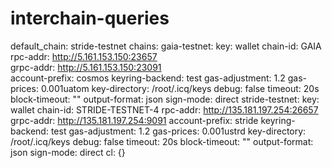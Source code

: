 # interchain-queries

default_chain: stride-testnet
chains:
  gaia-testnet:
    key: wallet
    chain-id: GAIA
    rpc-addr: http://5.161.153.150:23657       
    grpc-addr: http://5.161.153.150:23091                  
    account-prefix: cosmos
    keyring-backend: test
    gas-adjustment: 1.2
    gas-prices: 0.001uatom
    key-directory: /root/.icq/keys
    debug: false
    timeout: 20s
    block-timeout: ""
    output-format: json
    sign-mode: direct
  stride-testnet:
    key: wallet
    chain-id: STRIDE-TESTNET-4
    rpc-addr: http://135.181.197.254:26657
    grpc-addr: http://135.181.197.254:9091
    account-prefix: stride
    keyring-backend: test
    gas-adjustment: 1.2
    gas-prices: 0.001ustrd
    key-directory: /root/.icq/keys
    debug: false
    timeout: 20s
    block-timeout: ""
    output-format: json
    sign-mode: direct
cl: {}
